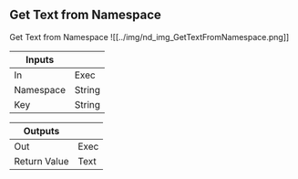 ## Get Text from Namespace
Get Text from Namespace
![[../img/nd_img_GetTextFromNamespace.png]]

|Inputs||
|--|--|
| In | Exec |
| Namespace | String |
| Key | String |

|Outputs||
|--|--|
| Out | Exec |
| Return Value | Text |
